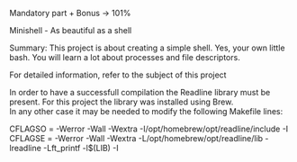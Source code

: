 Mandatory part + Bonus -> 101%

Minishell - As beautiful as a shell

Summary: This project is about creating a simple shell. Yes, your own little bash. You will learn a lot about processes and file descriptors.

For detailed information, refer to the subject of this project

In order to have a successfull compilation the Readline library must be present. For this project the library was installed using Brew.  
In any other case it may be needed to modify the following Makefile lines:  

CFLAGSO		= -Werror -Wall -Wextra -I/opt/homebrew/opt/readline/include -I  
CFLAGSE		= -Werror -Wall -Wextra -L/opt/homebrew/opt/readline/lib -lreadline -Lft_printf -l$(LIB) -I
